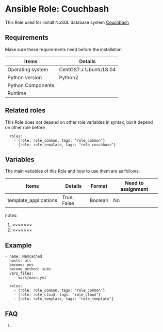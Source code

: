 Ansible Role: Couchbash
=========

This Role used for install NoSQL database system [Couchbash](https://www.couchbase.com/)

## Requirements

Make sure these requirements need before the installation

| **Items**      | **Details** |
| ------------------| ------------------|
| Operating system | CentOS7.x Ubuntu18.04|
| Python version | Python2  |
| Python Components |    |
| Runtime |  |


## Related roles

This Role does not depend on other role variables in syntax, but it depend on other role before

```
  roles:
    - {role: role_common, tags: "role_common"}
    - {role: role_template, tags: "role_couchbase"}
```


## Variables

The main variables of this Role and how to use them are as follows:

| **Items**      | **Details** | **Format**  | **Need to assignment** |
| ------------------| ------------------|-----|-----|
| template_applications | True, False | Boolean | No |

notes: 

1. ×××××××
2. ×××××××

## Example

```
- name: Memcached
  hosts: all
  become: yes
  become_method: sudo 
  vars_files:
    - vars/main.yml 

  roles:
    - {role: role_common, tags: "role_common"}
    - {role: role_cloud, tags: "role_cloud"}
    - {role: role_template, tags: "role_template"}
```

## FAQ

1. 
